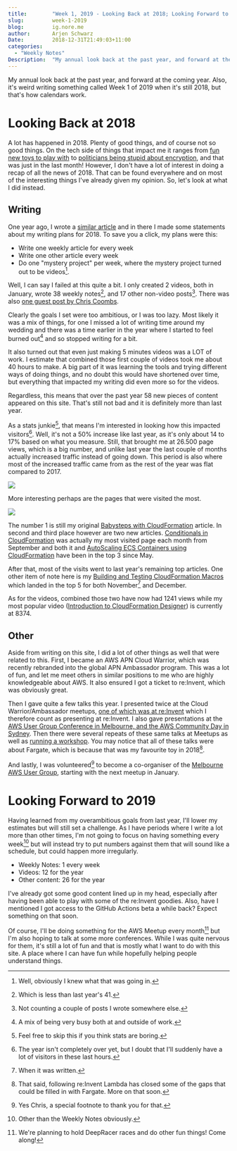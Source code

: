 ```yaml
---
title:        "Week 1, 2019 - Looking Back at 2018; Looking Forward to 2019"
slug:         week-1-2019
blog:         ig.nore.me  
author:       Arjen Schwarz  
Date:         2018-12-31T21:49:03+11:00
categories:   
  - "Weekly Notes"
Description:  "My annual look back at the past year, and forward at the coming year."
---
```


My annual look back at the past year, and forward at the coming year. Also, it's weird writing something called Week 1 of 2019 when it's still 2018, but that's how calendars work.

# Looking Back at 2018

A lot has happened in 2018. Plenty of good things, and of course not so good things. On the tech side of things that impact me it ranges from [fun new toys to play with](/2018/12/deepracer/) to [politicians being stupid about encryption](/weekly-notes/week-50-2018/), and that was just in the last month! However, I don't have a lot of interest in doing a recap of all the news of 2018. That can be found everywhere and on most of the interesting things I've already given my opinion. So, let's look at what I did instead.

## Writing

One year ago, I wrote a [similar article](/weekly-notes/week-1-2018/) and in there I made some statements about my writing plans for 2018. To save you a click, my plans were this:

* Write one weekly article for every week
* Write one other article every week
* Do one "mystery project" per week, where the mystery project turned out to be videos[^1].

Well, I can say I failed at this quite a bit. I only created 2 videos, both in January, wrote 38 weekly notes[^2], and 17 other non-video posts[^3]. There was also [one guest post by Chris Coombs](/2018/11/serverless-databases-after-re-invent/).

Clearly the goals I set were too ambitious, or I was too lazy. Most likely it was a mix of things, for one I missed a lot of writing time around my wedding and there was a time earlier in the year where I started to feel burned out[^4] and so stopped writing for a bit. 

It also turned out that even just making 5 minutes videos was a LOT of work. I estimate that combined those first couple of videos took me about 40 hours to make. A big part of it was learning the tools and trying different ways of doing things, and no doubt this would have shortened over time, but everything that impacted my writing did even more so for the videos.

Regardless, this means that over the past year 58 new pieces of content appeared on this site. That's still not bad and it is definitely more than last year. 

As a stats junkie[^5], that means I'm interested in looking how this impacted visitors[^6]. Well, it's not a 50% increase like last year, as it's only about 14 to 17% based on what you measure. Still, that brought me at 26.500 page views, which is a big number, and unlike last year the last couple of months actually increased traffic instead of going down. This period is also where most of the increased traffic came from as the rest of the year was flat compared to 2017.

![](Image%2031-12-18,%2021-06.jpeg)

More interesting perhaps are the pages that were visited the most.

![](Image%2031-12-18,%2021-07.jpeg)

The number 1 is still my original [Babysteps with CloudFormation](/2014/08/the-first-babysteps-with-cloudformation/) article. In second and third place however are two new articles. [Conditionals in CloudFormation](/2018/02/conditionals-in-cloudformation/) was actually my most visited page each month from September and both it and [AutoScaling ECS Containers using CloudFormation](/2018/02/autoscaling-ecs-containers-using-cloudformation/) have been in the top 3 since May.

After that, most of the visits went to last year's remaining top articles. One other item of note here is my [Building and Testing CloudFormation Macros](/2018/11/building-and-testing-cloudformation-macros/) which landed in the top 5 for both November[^7] and December.

As for the videos, combined those two have now had 1241 views while my most popular video ([Introduction to CloudFormation Designer](/videos/2015/11/looking-at-cloudformation-designer/)) is currently at 8374.

## Other

Aside from writing on this site, I did a lot of other things as well that were related to this. First, I became an AWS APN Cloud Warrior, which was recently rebranded into the global APN Ambassador program. This was a lot of fun, and let me meet others in similar positions to me who are highly knowledgeable about AWS. It also ensured I got a ticket to re:Invent, which was obviously great.

Then I gave quite a few talks this year. I presented twice at the Cloud Warrior/Ambassador meetups, [one of which was at re:Invent](/presentations/2018/11/containers-in-deep-space/) which I therefore count as presenting at re:Invent. I also gave presentations at the [AWS User Group Conference in Melbourne, and the AWS Community Day in Sydney](/presentations/2018/11/space-containers/). Then there were several repeats of these same talks at Meetups as well as [running a workshop](/2018/07/serverless-bastions-on-demand/). You may notice that all of these talks were about Fargate, which is because that was my favourite toy in 2018[^8].

And lastly, I was volunteered[^9] to become a co-organiser of the [Melbourne AWS User Group](http://melb.awsug.org.au), starting with the next meetup in January.

# Looking Forward to 2019

Having learned from my overambitious goals from last year, I'll lower my estimates but will still set a challenge. As I have periods where I write a lot more than other times, I'm not going to focus on having something every week[^10] but will instead try to put numbers against them that will sound like a schedule, but could happen more irregularly.

* Weekly Notes: 1 every week
* Videos: 12 for the year
* Other content: 26 for the year

I've already got some good content lined up in my head, especially after having been able to play with some of the re:Invent goodies. Also, have I mentioned I got access to the GitHub Actions beta a while back? Expect something on that soon.

Of course, I'll be doing something for the AWS Meetup every month[^11] but I'm also hoping to talk at some more conferences. While I was quite nervous for them, it's still a lot of fun and that is mostly what I want to do with this site. A place where I can have fun while hopefully helping people understand things.

[^1]:	Well, obviously I knew what that was going in.

[^2]:	Which is less than last year's 41.

[^3]:	Not counting a couple of posts I wrote somewhere else.

[^4]:	A mix of being very busy both at and outside of work.

[^5]:	Feel free to skip this if you think stats are boring.

[^6]:	The year isn't completely over yet, but I doubt that I'll suddenly have a lot of visitors in these last hours.

[^7]:	When it was written.

[^8]:	That said, following re:Invent Lambda has closed some of the gaps that could be filled in with Fargate. More on that soon.

[^9]:	Yes Chris, a special footnote to thank you for that.

[^10]:	Other than the Weekly Notes obviously.

[^11]:	We're planning to hold DeepRacer races and do other fun things! Come along!